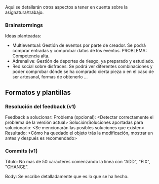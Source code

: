 Aqui se detallarán otros aspectos a tener en cuenta sobre la asignatura/trabajo.

### Brainstormings
Ideas planteadas:
* Multieventual: Gestión de eventos por parte de creador. Se podrá comprar entradas y comprobar datos de los eventos. PROBLEMA: Competencia alta.
* Adrenalive: Gestión de deportes de riesgo, ya preparado y estudiado.
* Red social sobre disfraces: Se podrá ver diferentes combinaciones y poder comprobar dónde se ha comprado cierta pieza o en el caso de ser artesanal, formas de obtenerlo ...

## Formatos y plantillas

### Resolución del feedback (v1)
Feedback a solucionar: <Feedback completo>
Problema (opcional): <Detectar correctamente el problema de la versión actual>
Solución/Soluciones aportadas para solucionarlo:
<Se mencionarán las posibles soluciones que existen>
Resultado:
<Cómo ha quedado el objeto trás la modificación, mostrar un antes y después es recomendado>

### Commits (v1)
Titulo: No mas de 50 caracteres comenzando la linea con "ADD", "FIX", "CHANGE".

Body: Se escribe detalladamente que es lo que se ha hecho.